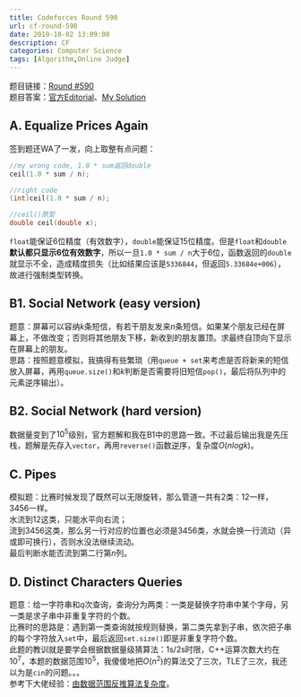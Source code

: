 ```yaml
---
title: Codeforces Round 590
url: cf-round-590
date: 2019-10-02 13:09:00
description: CF
categories: Computer Science
tags: [Algorithm,Online Judge]
---
```


题目链接：[Round #590](https://codeforces.com/contest/1234)  
题目答案：[官方Editorial](https://codeforces.com/blog/entry/70233)、[My Solution](https://github.com/EIMadrigal/CF)

## A. Equalize Prices Again
签到题还WA了一发，向上取整有点问题：

```cpp
//my wrong code, 1.0 * sum返回double
ceil(1.0 * sum / n);

//right code
(int)ceil(1.0 * sum / n);

//ceil()原型
double ceil(double x);
```
`float`能保证6位精度（有效数字），`double`能保证15位精度。但是`float`和`double`**默认都只显示6位有效数字**，所以一旦`1.0 * sum / n`大于6位，函数返回的`double`就显示不全，造成精度损失（比如结果应该是`5336844`，但返回`5.33684e+006`），故进行强制类型转换。

## B1. Social Network (easy version)
题意：屏幕可以容纳$k$条短信，有若干朋友发来$n$条短信。如果某个朋友已经在屏幕上，不做改变；否则将其他朋友下移，新收到的朋友置顶。求最终自顶向下显示在屏幕上的朋友。  
思路：按照题意模拟，我搞得有些繁琐（用`queue + set`来考虑是否将新来的短信放入屏幕，再用`queue.size()`和$k$判断是否需要将旧短信`pop()`，最后将队列中的元素逆序输出）。

## B2. Social Network (hard version)
数据量变到了$10^5$级别，官方题解和我在B1中的思路一致。不过最后输出我是先压栈，题解是先存入`vector`，再用`reverse()`函数逆序，复杂度$O(nlogk)$。

## C. Pipes
模拟题：比赛时候发现了既然可以无限旋转，那么管道一共有2类：$12$一样，$3456$一样。  
水流到$12$这类，只能水平向右流；  
流到$3456$这类，那么另一行对应的位置也必须是$3456$类，水就会换一行流动（异或即可换行），否则水没法继续流动。  
最后判断水能否流到第二行第$n$列。

## D. Distinct Characters Queries
题意：给一字符串和$q$次查询，查询分为两类：一类是替换字符串中某个字母，另一类是求子串中非重复字符的个数。  
比赛时的思路是：遇到第一类查询就按规则替换，第二类先拿到子串，依次把子串的每个字符放入`set`中，最后返回`set.size()`即是非重复字符个数。  
此题的教训就是要学会根据数据量级猜算法：1s/2s时限，C++运算次数大约在$10^7$，本题的数据范围$10^5$，我傻傻地把$O(n^2)$的算法交了三次，TLE了三次，我还以为是`cin`的问题。。。  
参考下大佬经验：[由数据范围反推算法复杂度](https://www.acwing.com/blog/content/32/)。